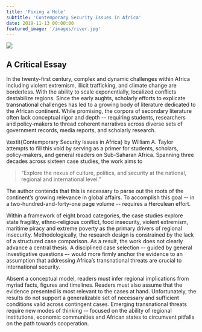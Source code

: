 ```yaml
---
title: 'Fixing a Hole'
subtitle: 'Contemporary Security Issues in Africa'
date: 2019-11-13 00:00:00
featured_image: '/images/river.jpg'
---
```


![](/images/nsa_tank.jpg)

## A Critical Essay 

In the twenty-first century, complex and dynamic challenges within Africa including violent extremism, illicit trafficking, and climate change are borderless. With the ability to scale exponentially, localized conflicts destabilize regions. Since the early aughts, scholarly efforts to explicate transnational challenges has led to a growing body of literature dedicated to the African continent. While promising, the corpora of secondary literature often lack conceptual rigor and depth -- requiring students, researchers and policy-makers to thread coherent narratives across diverse sets of government records, media reports, and scholarly research. 

\textit{Contemporary Security Issues in Africa} by William A. Taylor attempts to fill this void by serving as a primer for students, scholars, policy-makers, and general readers on Sub-Saharan Africa. Spanning three decades across sixteen case studies, the work aims to 


> “Explore the nexus of culture, politics, and security at the national, regional and international level.”

The author contends that this is necessary to parse out the roots of the continent’s growing relevance in global affairs. To accomplish this goal -- in a two-hundred-and-forty-one page volume -- requires a Herculean effort.

Within a framework of eight broad categories, the case studies explore state fragility, ethno-religious conflict, food insecurity, violent extremism, maritime piracy and extreme poverty as the primary drivers of regional insecurity. Methodologically, the research design is constrained by the lack of a structured case comparison. As a result, the work does not clearly advance a central thesis. A disciplined case selection -- guided by general investigative questions –- would more firmly anchor the evidence to an assumption that addressing Africa’s transnational threats are crucial to international security. 

Absent a conceptual model, readers must infer regional implications from myriad facts, figures and timelines. Readers must also assume that the evidence presented is most relevant to the cases at hand. Unfortunately, the results do not support a generalizable set of necessary and sufficient conditions valid across contingent cases. Emerging transnational threats require new modes of thinking -- focused on the ability of regional institutions, economic communities and African states to circumvent pitfalls on the path towards cooperation.  
